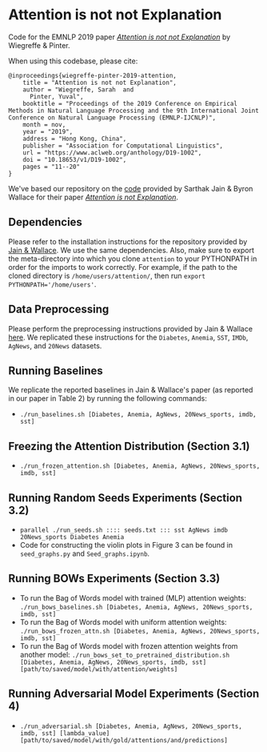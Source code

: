 # Attention is not not Explanation

Code for the EMNLP 2019 paper *[Attention is not not Explanation](https://www.aclweb.org/anthology/D19-1002/)* by Wiegreffe & Pinter.

When using this codebase, please cite:
```
@inproceedings{wiegreffe-pinter-2019-attention,
    title = "Attention is not not Explanation",
    author = "Wiegreffe, Sarah  and
      Pinter, Yuval",
    booktitle = "Proceedings of the 2019 Conference on Empirical Methods in Natural Language Processing and the 9th International Joint Conference on Natural Language Processing (EMNLP-IJCNLP)",
    month = nov,
    year = "2019",
    address = "Hong Kong, China",
    publisher = "Association for Computational Linguistics",
    url = "https://www.aclweb.org/anthology/D19-1002",
    doi = "10.18653/v1/D19-1002",
    pages = "11--20"
}
```

We've based our repository on the [code](https://github.com/successar/AttentionExplanation) provided by Sarthak Jain & Byron Wallace for their paper *[Attention is not Explanation](https://arxiv.org/abs/1902.10186)*.

Dependencies
--------------
Please refer to the installation instructions for the repository provided by [Jain & Wallace](https://github.com/successar/AttentionExplanation). We use the same dependencies.
Also, make sure to export the meta-directory into which you clone `attention` to your PYTHONPATH in order for the imports to work correctly. For example, if the path to the cloned directory is `/home/users/attention/`, then run `export PYTHONPATH='/home/users'`.

Data Preprocessing
--------------
Please perform the preprocessing instructions provided by Jain & Wallace [here](https://github.com/successar/AttentionExplanation/tree/master/preprocess). We replicated these instructions for the `Diabetes`, `Anemia`, `SST`, `IMDb`, `AgNews`, and `20News` datasets.

Running Baselines
--------------
We replicate the reported baselines in Jain & Wallace's paper (as reported in our paper in Table 2) by running the following commands:
- `./run_baselines.sh [Diabetes, Anemia, AgNews, 20News_sports, imdb, sst]`

Freezing the Attention Distribution (Section 3.1)
--------------
- `./run_frozen_attention.sh [Diabetes, Anemia, AgNews, 20News_sports, imdb, sst]`

Running Random Seeds Experiments (Section 3.2)
--------------
- `parallel ./run_seeds.sh :::: seeds.txt ::: sst AgNews imdb 20News_sports Diabetes Anemia`
- Code for constructing the violin plots in Figure 3 can be found in `seed_graphs.py` and `Seed_graphs.ipynb`.

Running BOWs Experiments (Section 3.3)
--------------
- To run the Bag of Words model with trained (MLP) attention weights: `./run_bows_baselines.sh [Diabetes, Anemia, AgNews, 20News_sports, imdb, sst]`
- To run the Bag of Words model with uniform attention weights: `./run_bows_frozen_attn.sh [Diabetes, Anemia, AgNews, 20News_sports, imdb, sst]`
- To run the Bag of Words model with frozen attention weights from another model: `./run_bows_set_to_pretrained_distribution.sh [Diabetes, Anemia, AgNews, 20News_sports, imdb, sst] [path/to/saved/model/with/attention/weights]`

Running Adversarial Model Experiments (Section 4)
--------------
- `./run_adversarial.sh [Diabetes, Anemia, AgNews, 20News_sports, imdb, sst] [lambda_value] [path/to/saved/model/with/gold/attentions/and/predictions]`
